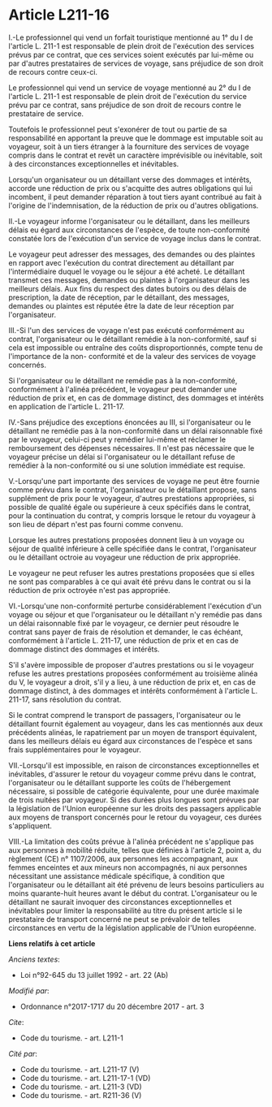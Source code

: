 # Article L211-16

I.-Le professionnel qui vend un forfait touristique mentionné au 1° du I de l'article L. 211-1 est responsable de plein droit
de l'exécution des services prévus par ce contrat, que ces services soient exécutés par lui-même ou par d'autres prestataires
de services de voyage, sans préjudice de son droit de recours contre ceux-ci. 

Le professionnel qui vend un service de voyage mentionné au 2° du I de l'article L. 211-1 est responsable de plein droit de
l'exécution du service prévu par ce contrat, sans préjudice de son droit de recours contre le prestataire de service. 

Toutefois le professionnel peut s'exonérer de tout ou partie de sa responsabilité en apportant la preuve que le dommage est
imputable soit au voyageur, soit à un tiers étranger à la fourniture des services de voyage compris dans le contrat et revêt
un caractère imprévisible ou inévitable, soit à des circonstances exceptionnelles et inévitables. 

Lorsqu'un organisateur ou un détaillant verse des dommages et intérêts, accorde une réduction de prix ou s'acquitte des
autres obligations qui lui incombent, il peut demander réparation à tout tiers ayant contribué au fait à l'origine de
l'indemnisation, de la réduction de prix ou d'autres obligations. 

II.-Le voyageur informe l'organisateur ou le détaillant, dans les meilleurs délais eu égard aux circonstances de l'espèce, de
toute non-conformité constatée lors de l'exécution d'un service de voyage inclus dans le contrat. 

Le voyageur peut adresser des messages, des demandes ou des plaintes en rapport avec l'exécution du contrat directement au
détaillant par l'intermédiaire duquel le voyage ou le séjour a été acheté. Le détaillant transmet ces messages, demandes ou
plaintes à l'organisateur dans les meilleurs délais. Aux fins du respect des dates butoirs ou des délais de prescription, la
date de réception, par le détaillant, des messages, demandes ou plaintes est réputée être la date de leur réception par
l'organisateur. 

III.-Si l'un des services de voyage n'est pas exécuté conformément au contrat, l'organisateur ou le détaillant remédie à la
non-conformité, sauf si cela est impossible ou entraîne des coûts disproportionnés, compte tenu de l'importance de la non-
conformité et de la valeur des services de voyage concernés. 

Si l'organisateur ou le détaillant ne remédie pas à la non-conformité, conformément à l'alinéa précédent, le voyageur peut
demander une réduction de prix et, en cas de dommage distinct, des dommages et intérêts en application de l'article L.
211-17. 

IV.-Sans préjudice des exceptions énoncées au III, si l'organisateur ou le détaillant ne remédie pas à la non-conformité dans
un délai raisonnable fixé par le voyageur, celui-ci peut y remédier lui-même et réclamer le remboursement des dépenses
nécessaires. Il n'est pas nécessaire que le voyageur précise un délai si l'organisateur ou le détaillant refuse de remédier à
la non-conformité ou si une solution immédiate est requise. 

V.-Lorsqu'une part importante des services de voyage ne peut être fournie comme prévu dans le contrat, l'organisateur ou le
détaillant propose, sans supplément de prix pour le voyageur, d'autres prestations appropriées, si possible de qualité égale
ou supérieure à ceux spécifiés dans le contrat, pour la continuation du contrat, y compris lorsque le retour du voyageur à
son lieu de départ n'est pas fourni comme convenu. 

Lorsque les autres prestations proposées donnent lieu à un voyage ou séjour de qualité inférieure à celle spécifiée dans le
contrat, l'organisateur ou le détaillant octroie au voyageur une réduction de prix appropriée. 

Le voyageur ne peut refuser les autres prestations proposées que si elles ne sont pas comparables à ce qui avait été prévu
dans le contrat ou si la réduction de prix octroyée n'est pas appropriée. 

VI.-Lorsqu'une non-conformité perturbe considérablement l'exécution d'un voyage ou séjour et que l'organisateur ou le
détaillant n'y remédie pas dans un délai raisonnable fixé par le voyageur, ce dernier peut résoudre le contrat sans payer de
frais de résolution et demander, le cas échéant, conformément à l'article L. 211-17, une réduction de prix et en cas de
dommage distinct des dommages et intérêts. 

S'il s'avère impossible de proposer d'autres prestations ou si le voyageur refuse les autres prestations proposées
conformément au troisième alinéa du V, le voyageur a droit, s'il y a lieu, à une réduction de prix et, en cas de dommage
distinct, à des dommages et intérêts conformément à l'article L. 211-17, sans résolution du contrat. 

Si le contrat comprend le transport de passagers, l'organisateur ou le détaillant fournit également au voyageur, dans les cas
mentionnés aux deux précédents alinéas, le rapatriement par un moyen de transport équivalent, dans les meilleurs délais eu
égard aux circonstances de l'espèce et sans frais supplémentaires pour le voyageur. 

VII.-Lorsqu'il est impossible, en raison de circonstances exceptionnelles et inévitables, d'assurer le retour du voyageur
comme prévu dans le contrat, l'organisateur ou le détaillant supporte les coûts de l'hébergement nécessaire, si possible de
catégorie équivalente, pour une durée maximale de trois nuitées par voyageur. Si des durées plus longues sont prévues par la
législation de l'Union européenne sur les droits des passagers applicable aux moyens de transport concernés pour le retour du
voyageur, ces durées s'appliquent. 

VIII.-La limitation des coûts prévue à l'alinéa précédent ne s'applique pas aux personnes à mobilité réduite, telles que
définies à l'article 2, point a, du règlement (CE) n° 1107/2006, aux personnes les accompagnant, aux femmes enceintes et aux
mineurs non accompagnés, ni aux personnes nécessitant une assistance médicale spécifique, à condition que l'organisateur ou
le détaillant ait été prévenu de leurs besoins particuliers au moins quarante-huit heures avant le début du contrat.
L'organisateur ou le détaillant ne saurait invoquer des circonstances exceptionnelles et inévitables pour limiter la
responsabilité au titre du présent article si le prestataire de transport concerné ne peut se prévaloir de telles
circonstances en vertu de la législation applicable de l'Union européenne.

**Liens relatifs à cet article**

_Anciens textes_:

  - Loi n°92-645 du 13 juillet 1992 - art. 22 (Ab)

_Modifié par_:

  - Ordonnance n°2017-1717 du 20 décembre 2017 - art. 3

_Cite_:

  - Code du tourisme. - art. L211-1

_Cité par_:

  - Code du tourisme. - art. L211-17 (V)
  - Code du tourisme. - art. L211-17-1 (VD)
  - Code du tourisme. - art. L211-3 (VD)
  - Code du tourisme. - art. R211-36 (V)
